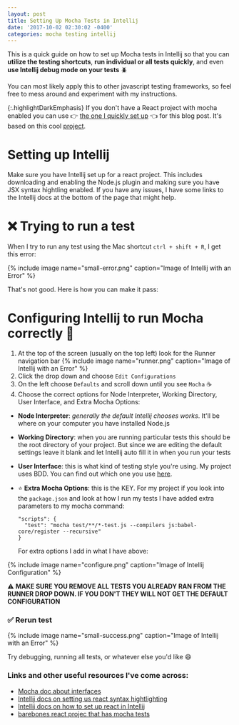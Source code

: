 ```yaml
---
layout: post
title: Setting Up Mocha Tests in Intellij
date: '2017-10-02 02:30:02 -0400'
categories: mocha testing intellij
---
```


This is a quick guide on how to set up Mocha tests in Intellij so that you can **utilize the testing shortcuts**, **run individual or all tests quickly**, and even **use Intellij debug mode on your tests** :beetle:

You can most likely apply this to other javascript testing frameworks, so feel free to mess around and experiment with my instructions.

{:.highlightDarkEmphasis}
If you don't have a React project with mocha enabled you can use :point_right: [the one I quickly set up](https://github.com/galperie/mocha-tests-react) :point_left: for this blog post. It's based on this cool [project](https://github.com/LenaBarinova/react-mocha-example).

# Setting up Intellij

Make sure you have Intellij set up for a react project. This includes downloading and enabling the Node.js plugin and making sure you have JSX syntax hightling enabled. If you have any issues, I have some links to the Intellij docs at the bottom of the page that might help.

# &#10060; Trying to run a test

When I try to run any test using the Mac shortcut `ctrl + shift + R`, I get this error:

{% include image name="small-error.png" caption="Image of Intellij with an Error" %}

That's not good. Here is how you can make it pass:

# Configuring Intellij to run Mocha correctly :runner:

1. At the top of the screen (usually on the top left) look for the Runner navigation bar
{% include image name="runner.png" caption="Image of Intellij with an Error" %}
2. Click the drop down and choose `Edit Configurations`
3. On the left choose `Defaults` and scroll down until you see `Mocha` :coffee:
4. Choose the correct options for Node Interpreter, Working Directory, User Interface, and Extra Mocha Options:

* **Node Interpreter**: *generally the default Intellij chooses works*. It'll be where on your computer you have installed Node.js
* **Working Directory**: when you are running particular tests this should be the root directory of your project. But since we are editing the default settings leave it blank and let Intellij auto fill it in when you run your tests
* **User Interface**: this is what kind of testing style you're using. My project uses BDD. You can find out which one you use [here](http://mochajs.org/#interfaces).
* :star: **Extra Mocha Options**: this is the KEY. For my project if you look into the `package.json` and look at how I run my tests I have added extra parameters to my mocha command:

    ```
    "scripts": {
      "test": "mocha test/**/*-test.js --compilers js:babel-core/register --recursive"
    }
    ```
  For extra options I add in what I have above:

{% include image name="configure.png" caption="Image of Intellij Configuration" %}

  :warning: **MAKE SURE YOU REMOVE ALL TESTS YOU ALREADY RAN FROM THE RUNNER DROP DOWN. IF YOU DON'T THEY WILL NOT GET THE DEFAULT CONFIGURATION**

### &#9989; Rerun test

{% include image name="small-success.png" caption="Image of Intellij with an Error" %}

Try debugging, running all tests, or whatever else you'd like :smile:

### Links and other useful resources I've come across:

* [Mocha doc about interfaces](http://mochajs.org/#interfaces)
* [Intellij docs on setting us react syntax hightlighting](https://blog.jetbrains.com/webstorm/2015/10/working-with-reactjs-in-webstorm-coding-assistance/)
* [Intellij docs on how to set up react in Intellij](https://www.jetbrains.com/help/idea/react.html)
* [barebones react projec that has mocha tests](https://github.com/LenaBarinova/react-mocha-example)
